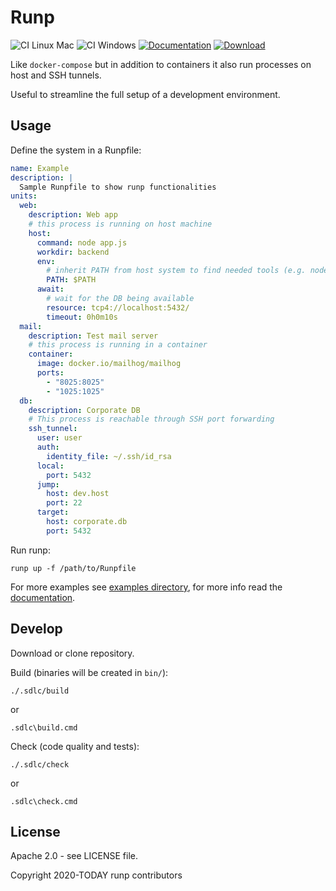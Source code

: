 # Runp

![CI Linux Mac](https://github.com/enr/runp/workflows/CI%20Linux%20Mac/badge.svg)
![CI Windows](https://github.com/enr/runp/workflows/CI%20Windows/badge.svg)
[![Documentation](https://img.shields.io/badge/Website-Documentation-orange)](https://enr.github.io/runp/)
[![Download](https://img.shields.io/badge/Download-Last%20release-brightgreen)](https://github.com/enr/runp/releases/latest)

Like `docker-compose` but in addition to containers it also run processes on host and SSH tunnels.

Useful to streamline the full setup of a development environment.

## Usage

Define the system in a Runpfile:

```yaml
name: Example
description: |
  Sample Runpfile to show runp functionalities
units:
  web:
    description: Web app
    # this process is running on host machine
    host:
      command: node app.js
      workdir: backend
      env:
        # inherit PATH from host system to find needed tools (e.g. node)
        PATH: $PATH
      await:
        # wait for the DB being available
        resource: tcp4://localhost:5432/
        timeout: 0h0m10s
  mail:
    description: Test mail server
    # this process is running in a container
    container:
      image: docker.io/mailhog/mailhog
      ports:
        - "8025:8025"
        - "1025:1025"
  db:
    description: Corporate DB
    # This process is reachable through SSH port forwarding
    ssh_tunnel:
      user: user
      auth:
        identity_file: ~/.ssh/id_rsa
      local:
        port: 5432
      jump:
        host: dev.host
        port: 22
      target:
        host: corporate.db
        port: 5432
```

Run runp:

```
runp up -f /path/to/Runpfile
```

For more examples see [examples directory](examples/), 
for more info read the [documentation](https://enr.github.io/runp/).


## Develop

Download or clone repository.

Build (binaries will be created in `bin/`):

```
./.sdlc/build
```

or

```
.sdlc\build.cmd
```

Check (code quality and tests):

```
./.sdlc/check
```

or

```
.sdlc\check.cmd
```


## License

Apache 2.0 - see LICENSE file.

Copyright 2020-TODAY runp contributors

